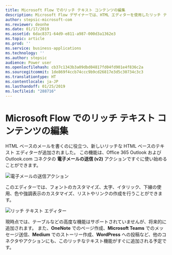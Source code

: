 ```yaml
---
title: Microsoft Flow でのリッチ テキスト コンテンツの編集
description: Microsoft Flow デザイナーでは、HTML エディターを使用したリッチ テキストの書式設定がサポートされるようになりました。
author: stepsic-microsoft-com
ms.reviewer: deonhe
ms.date: 01/17/2019
ms.assetid: 6dac8371-64d9-e811-a987-000d3a1362e3
ms.topic: article
ms.prod: ''
ms.service: business-applications
ms.technology: ''
ms.author: stepsic
audience: Power user
ms.openlocfilehash: cb37c1343b3a09dbd04817fd04fd901e4f836c2a
ms.sourcegitcommit: 1de869f4ccb74ccc9b9cd26817e3d5c30734c3c3
ms.translationtype: HT
ms.contentlocale: ja-JP
ms.lasthandoff: 01/25/2019
ms.locfileid: "288716"
---
```

# <a name="edit-rich-text-content-in-microsoft-flow"></a>Microsoft Flow でのリッチ テキスト コンテンツの編集



HTML ベースのメールを書くのに役立つ、新しいリッチな HTML ベースのテキスト エディターが追加されました。 この機能は、Office 365 Outlook および Outlook.com コネクタの **電子メールの送信 (v2)** アクションですぐに使い始めることができます。

![電子メールの送信アクション](media/edit-rich-text-0.png "電子メールの送信アクション")


このエディターでは、フォントのカスタマイズ、太字、イタリック、下線の使用、色や強調表示のカスタマイズ、リストやリンクの作成を行うことができます。


![リッチ テキスト エディター](media/edit-rich-text-1.png "リッチ テキスト エディター")


現時点では、テーブルなどの高度な機能はサポートされていませんが、将来的に追加されます。 また、**OneNote** でのページ作成、**Microsoft Teams** でのメッセージ送信、**Medium** でのストーリー作成、**WordPress** への投稿など、他のコネクタやアクションにも、このリッチなテキスト機能がすぐに追加される予定です。

